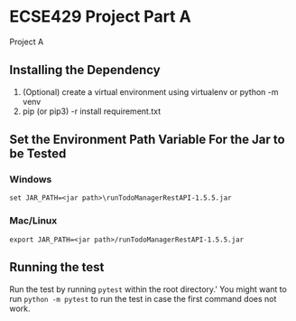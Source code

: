 # ECSE429 Project Part A
Project A
## Installing the Dependency
1. (Optional) create a virtual environment using virtualenv or python -m venv 
2. pip (or pip3) -r install requirement.txt
## Set the Environment Path Variable For the Jar to be Tested  
### Windows  
``` set JAR_PATH=<jar path>\runTodoManagerRestAPI-1.5.5.jar ```
### Mac/Linux
``` export JAR_PATH=<jar path>/runTodoManagerRestAPI-1.5.5.jar ```
## Running the test
Run the test by running ```pytest``` within the root directory.'
You might want to run ``` python -m pytest ``` to run the test in case the first command does not work.

